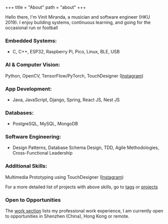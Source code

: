 +++
title = "About"
path = "about"
+++

Hello there, I'm Vinit Miranda, a musician and software engineer (HKU 2019). I enjoy building systems, continuous learning, and going for the occasional run or football

### Embedded Systems: 
- C, C++, ESP32, Raspberry Pi, Pico, Linux, BLE, USB
### AI & Computer Vision: 
Python, OpenCV, TensorFlow/PyTorch, TouchDesigner ([Instagram](https://instagram.com/vmrnd_))
### App Development: 
- Java, JavaScript, Django, Spring, React JS, Nest JS
### Databases: 
- PostgreSQL, MySQL, MongoDB
### Software Engineering: 
- Design Patterns, Database Schema Design, TDD, Agile Methodologies, Cross-Functional Leadership
### Additional Skills: 
Multimedia Prototyping using TouchDesigner ([Instagram](https://instagram.com/vmrnd_))

For a more detailed list of projects with above skills, go to [tags](/tags/) or [projects](/projects/)

### Open to Opportunities

The [work section](/work/) lists my professional work experience, I am currently open to opportunities in Shenzhen (China), Hong Kong or remote.
